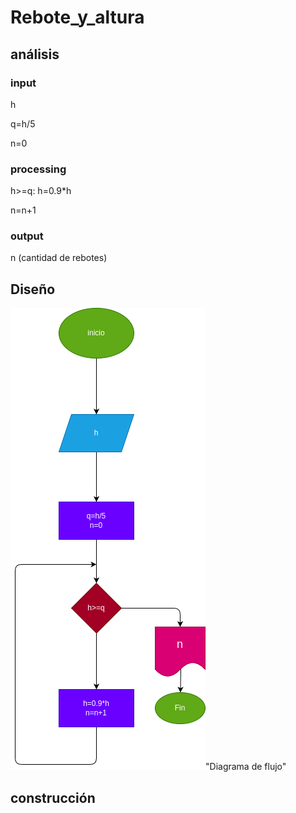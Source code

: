 # Rebote_y_altura

## análisis

### input

h

q=h/5

n=0

### processing

h>=q:
h=0.9*h
    
n=n+1

### output

n (cantidad de rebotes)

## Diseño

![diagrama de flujo](diagrama.png)"Diagrama de flujo"

## construcción